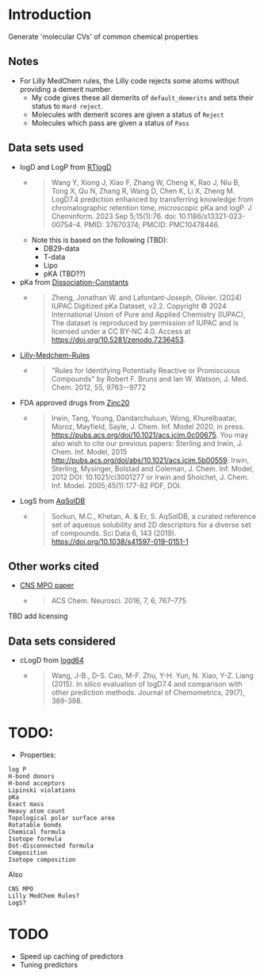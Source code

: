 # Introduction

Generate 'molecular CVs' of common chemical properties

## Notes

- For Lilly MedChem rules, the Lilly code rejects some atoms without providing a demerit number.
  - My code gives these all demerits of `default_demerits` and sets their status to `Hard reject`.
  - Molecules with demerit scores are given a status of `Reject`
  - Molecules which pass are given a status of `Pass`

## Data sets used

- logD and LogP from [RTlogD](https://github.com/WangYitian123/RTlogD)
  - > Wang Y, Xiong J, Xiao F, Zhang W, Cheng K, Rao J, Niu B, Tong X, Qu N, Zhang R, Wang D, Chen K, Li X, Zheng M. LogD7.4 prediction enhanced by transferring knowledge from chromatographic retention time, microscopic pKa and logP. J Cheminform. 2023 Sep 5;15(1):76. doi: 10.1186/s13321-023-00754-4. PMID: 37670374; PMCID: PMC10478446.
  - Note this is based on the following (TBD):
    - DB29-data
    - T-data
    - Lipo
    - pKA (TBD??)
- pKa from [Dissociation-Constants](https://github.com/IUPAC/Dissociation-Constants)
  - > Zheng, Jonathan W. and Lafontant-Joseph, Olivier. (2024) IUPAC Digitized pKa Dataset, v2.2. Copyright © 2024 International Union of Pure and Applied Chemistry (IUPAC), The dataset is reproduced by permission of IUPAC and is licensed under a CC BY-NC 4.0. Access at https://doi.org/10.5281/zenodo.7236453.
- [Lilly-Medchem-Rules](https://github.com/IanAWatson/Lilly-Medchem-Rules)
  - > "Rules for Identifying Potentially Reactive or Promiscuous Compounds" by Robert F. Bruns and Ian W. Watson, J. Med. Chem. 2012, 55, 9763--9772
- FDA approved drugs from [Zinc20](https://zinc20.docking.org/substances/subsets/fda/)
  - > Irwin, Tang, Young, Dandarchuluun, Wong, Khurelbaatar, Moroz, Mayfield, Sayle, J. Chem. Inf. Model 2020, in press. https://pubs.acs.org/doi/10.1021/acs.jcim.0c00675. You may also wish to cite our previous papers: Sterling and Irwin, J. Chem. Inf. Model, 2015 http://pubs.acs.org/doi/abs/10.1021/acs.jcim.5b00559. Irwin, Sterling, Mysinger, Bolstad and Coleman, J. Chem. Inf. Model, 2012 DOI: 10.1021/ci3001277 or Irwin and Shoichet, J. Chem. Inf. Model. 2005;45(1):177-82 PDF, DOI.
- LogS from [AqSolDB](https://www.nature.com/articles/s41597-019-0151-1)
  - > Sorkun, M.C., Khetan, A. & Er, S. AqSolDB, a curated reference set of aqueous solubility and 2D descriptors for a diverse set of compounds. Sci Data 6, 143 (2019). https://doi.org/10.1038/s41597-019-0151-1

## Other works cited

- [CNS MPO paper](https://doi.org/10.1021/acschemneuro.6b00029)
  - >  ACS Chem. Neurosci. 2016, 7, 6, 767–775

TBD add licensing

## Data sets considered

- cLogD from [logd64](https://github.com/nanxstats/logd74)
  - >    Wang, J-B., D-S. Cao, M-F. Zhu, Y-H. Yun, N. Xiao, Y-Z. Liang (2015). In silico evaluation of logD7.4 and comparison with other prediction methods. Journal of Chemometrics, 29(7), 389-398.


# TODO:

- Properties:

```
log P
H-bond donors
H-bond acceptors
Lipinski violations
pKa
Exact mass
Heavy atom count
Topological polar surface area
Rotatable bonds
Chemical formula
Isotope formula
Dot-disconnected formula
Composition
Isotope composition
```

Also

```
CNS MPO
Lilly MedChem Rules?
LogS?
```

# TODO

- Speed up caching of predictors
- Tuning predictors
